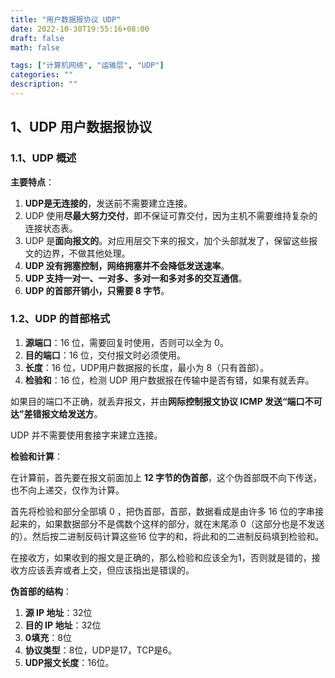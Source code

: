 ```yaml
---
title: "用户数据报协议 UDP"
date: 2022-10-30T19:55:16+08:00
draft: false
math: false

tags: ["计算机网络", "运输层", "UDP"]
categories: ""
description: ""
---
```


## 1、UDP 用户数据报协议

### 1.1、UDP 概述

**主要特点**：

1.   **UDP是无连接的**，发送前不需要建立连接。
2.   UDP 使用**尽最大努力交付**，即不保证可靠交付，因为主机不需要维持复杂的连接状态表。
3.   UDP 是**面向报文的**。对应用层交下来的报文，加个头部就发了，保留这些报文的边界，不做其他处理。
4.   **UDP 没有拥塞控制，网络拥塞并不会降低发送速率**。
5.   **UDP 支持一对一、一对多、多对一和多对多的交互通信**。
6.   **UDP 的首部开销小，只需要 8 字节**。

### 1.2、UDP 的首部格式

1.   **源端口**：16 位，需要回复时使用，否则可以全为 0。
2.   **目的端口**：16 位，交付报文时必须使用。
3.   **长度**：16 位，UDP用户数据报的长度，最小为 8（只有首部）。
4.   **检验和**：16 位，检测 UDP 用户数据报在传输中是否有错，如果有就丢弃。

如果目的端口不正确，就丢弃报文，并由**网际控制报文协议 ICMP 发送“端口不可达”差错报文给发送方**。

UDP 并不需要使用套接字来建立连接。

**检验和计算**：

在计算前，首先要在报文前面加上 **12 字节的伪首部**，这个伪首部既不向下传送，也不向上递交，仅作为计算。

首先将检验和部分全部填 0 ，把伪首部，首部，数据看成是由许多 16 位的字串接起来的，如果数据部分不是偶数个这样的部分，就在末尾添 0（这部分也是不发送的）。然后按二进制反码计算这些16 位字的和，将此和的二进制反码填到检验和。

在接收方，如果收到的报文是正确的，那么检验和应该全为1，否则就是错的，接收方应该丢弃或者上交，但应该指出是错误的。

**伪首部的结构**：

1.   **源 IP 地址**：32位
2.   **目的 IP 地址**：32位
3.   **0填充**：8位
4.   **协议类型**：8位，UDP是17，TCP是6。
5.   **UDP报文长度**：16位。